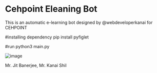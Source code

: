 # Cehpoint Eleaning Bot
This is an automatic e-learning bot designed by @webdeveloperkanai for CEHPOINT 

#installing dependency 
pip install pyfiglet 

#run 
python3 main.py 

![image](https://user-images.githubusercontent.com/70555095/140738905-dece952b-89d9-4356-a034-a4e5311b407f.png)

Mr. Jit Banerjee,
Mr. Kanai Shil
